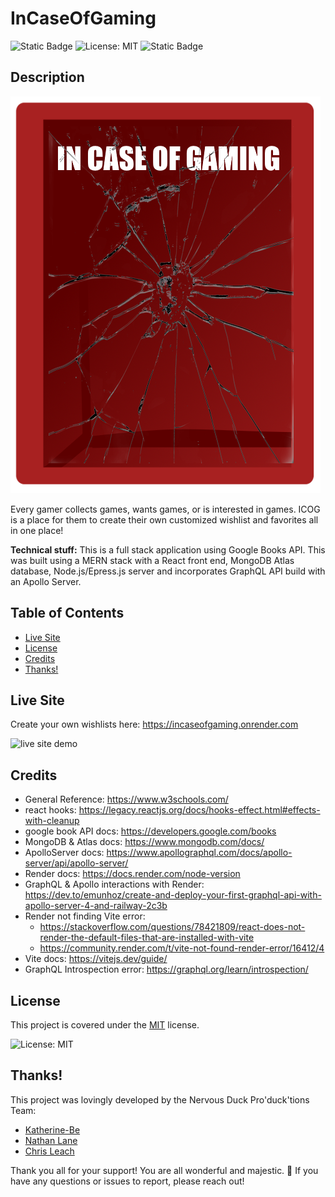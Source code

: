 # InCaseOfGaming
![Static Badge](https://img.shields.io/badge/status%3A-Live_v1.0-Green)
![License: MIT](https://img.shields.io/badge/License-MIT-yellow.svg)
![Static Badge](https://img.shields.io/badge/%F0%9F%90%A4Nervous-Duck-yellow?style=plastic&color=%23FFFACD)
  ## Description

![in case of gaming logo](client/src/assets/images/InCaseOfGaming.png)

Every gamer collects games, wants games, or is interested in games. ICOG is a place for them to create their own customized wishlist and favorites all in one place! 

**Technical stuff:** This is a full stack application using Google Books API. This was built using a MERN stack with a React front end, MongoDB Atlas database, Node.js/Epress.js server and incorporates GraphQL API build with an Apollo Server.
  
  ## Table of Contents
  
  - [Live Site](#live-site)
  - [License](#license)
  - [Credits](#credits)
  - [Thanks!](#thanks)
  
  ## Live Site

  Create your own wishlists here: https://incaseofgaming.onrender.com

  ![live site demo](client/src/assets/images/demo.gif)

  ## Credits

* General Reference: https://www.w3schools.com/
* react hooks: https://legacy.reactjs.org/docs/hooks-effect.html#effects-with-cleanup
* google book API docs: https://developers.google.com/books
* MongoDB & Atlas docs: https://www.mongodb.com/docs/
* ApolloServer docs: https://www.apollographql.com/docs/apollo-server/api/apollo-server/
* Render docs: https://docs.render.com/node-version
* GraphQL & Apollo interactions with Render: https://dev.to/emunhoz/create-and-deploy-your-first-graphql-api-with-apollo-server-4-and-railway-2c3b
* Render not finding Vite error: 
  * https://stackoverflow.com/questions/78421809/react-does-not-render-the-default-files-that-are-installed-with-vite
  * https://community.render.com/t/vite-not-found-render-error/16412/4
* Vite docs: https://vitejs.dev/guide/
* GraphQL Introspection error: https://graphql.org/learn/introspection/


## License
This project is covered under the [MIT](https://opensource.org/licenses/MIT) license.

![License: MIT](https://img.shields.io/badge/License-MIT-yellow.svg)

## Thanks!

This project was lovingly developed by the Nervous Duck Pro'duck'tions Team:<br>
 * <a href="https://github.com/Katherine-Be" class="button big">Katherine-Be</a>
 * <a href="https://github.com/LaneNathan" class="button big">Nathan Lane</a>
 * <a href="https://github.com/ChrisVulpine" class="button big">Chris Leach</a><br>

 Thank you all for your support! You are all wonderful and majestic. 🐤 If you have any questions or issues to report, please reach out!



